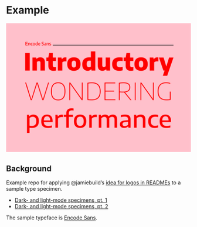# Example

![](./specimen.svg)


## Background

Example repo for applying @jamiebuild’s [idea for logos in READMEs](https://github.com/jamiebuilds/dark-mode-github-readme-logos) to a sample type specimen.

- [Dark- and light-mode specimens, pt. 1](https://kennethormandy.ck.page/posts/typographic-introductions)
- [Dark- and light-mode specimens, pt. 2](https://kennethormandy.ck.page/posts/dark-and-light-mode-specimens)

The sample typeface is [Encode Sans](https://github.com/thundernixon/Encode-Sans).
